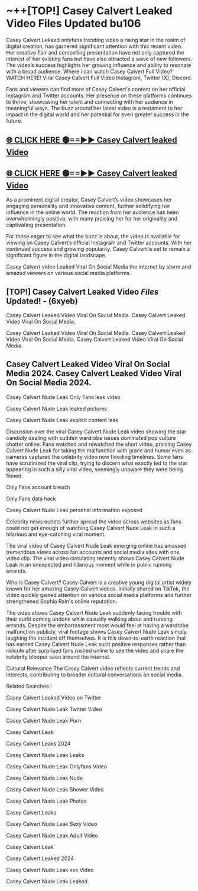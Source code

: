 # ~++[TOP!] Casey Calvert Leaked Video Files Updated bu106

 Casey Calvert Lekaed onlyfans trending video a rising star in the realm of digital creation, has garnered significant attention with this recent video. Her creative flair and compelling presentation have not only captured the interest of her existing fans but have also attracted a wave of new followers. The video’s success highlights her growing influence and ability to resonate with a broad audience.
Where i can watch  Casey Calvert Full Video? WATCH HERE! Viral  Casey Calvert Full Video Instagram, Twitter (X), Discord.


Fans and viewers can find more of  Casey Calvert's content on her official Instagram and Twitter accounts. Her presence on these platforms continues to thrive, showcasing her talent and connecting with her audience in meaningful ways. The buzz around her latest video is a testament to her impact in the digital world and her potential for even greater success in the future.


## [🌐 CLICK HERE 🟢==►►  Casey Calvert leaked Video ](https://onlyclips.site?title=Casey_Calvert&ref=git)

## [🌐 CLICK HERE 🟢==►►  Casey Calvert leaked Video ](https://onlyclips.site?title=Casey_Calvert&ref=git)


As a prominent digital creator,  Casey Calvert’s video showcases her engaging personality and innovative content, further solidifying her influence in the online world. The reaction from her audience has been overwhelmingly positive, with many praising her for her originality and captivating presentation.

For those eager to see what the buzz is about, the video is available for viewing on  Casey Calvert’s official Instagram and Twitter accounts. With her continued success and growing popularity,  Casey Calvert is set to remain a significant figure in the digital landscape.


  Casey Calvert video Leaked Viral On Social Media the internet by storm and amazed viewers on various social media platforms.


## [TOP!]  Casey Calvert Leaked Video *Files* Updated! - (6xyeb) 

 Casey Calvert Leaked Video Viral On Social Media. Casey Calvert Leaked Video Viral On Social Media.

 Casey Calvert Leaked Video Viral On Social Media. Casey Calvert Leaked Video Viral On Social Media. Casey Calvert Leaked Video Viral On Social Media.


##  Casey Calvert Leaked Video Viral On Social Media 2024. Casey Calvert Leaked Video Viral On Social Media 2024.
 Casey Calvert Nude Leak Only Fans leak video

 Casey Calvert Nude Leak leaked pictures

 Casey Calvert Nude Leak explicit content leak

Discussion over the viral  Casey Calvert Nude Leak video showing the star candidly dealing with sudden wardrobe issues dominated pop culture chatter online. Fans watched and rewatched the short video, praising  Casey Calvert Nude Leak for taking the malfunction with grace and humor even as cameras captured the celebrity video now flooding timelines. Some fans have scrutinized the viral clip, trying to discern what exactly led to the star appearing in such a silly viral video, seemingly unaware they were being filmed.


Only Fans account breach

Only Fans data hack

 Casey Calvert Nude Leak personal information exposed

Celebrity news outlets further spread the video across websites as fans could not get enough of watching  Casey Calvert Nude Leak in such a hilarious and eye-catching viral moment.


The viral video of  Casey Calvert Nude Leak emerging online has amassed tremendous views across fan accounts and social media sites with one video clip. The viral video circulating recently shows  Casey Calvert Nude Leak in an unexpected and hilarious moment while in public running errands.


Who is  Casey Calvert?  Casey Calvert is a creative young digital artist widely known for her amazing  Casey Calvert videos. Initially shared on TikTok, the video quickly gained attention on various social media platforms and further strengthened Sophia Rain's online reputation.

The video shows  Casey Calvert Nude Leak suddenly facing trouble with their outfit coming undone while casually walking about and running errands. Despite the embarrassment most would feel at having a wardrobe malfunction publicly, viral footage shows  Casey Calvert Nude Leak simply laughing the incident off themselves. It is this down-to-earth reaction that has earned  Casey Calvert Nude Leak such positive responses rather than ridicule after surprised fans rushed online to see the video and share the celebrity blooper seen around the internet.

Cultural Relevance The  Casey Calvert video reflects current trends and interests, contributing to broader cultural conversations on social media.

Related Searches :

 Casey Calvert Leaked Video on Twitter

 Casey Calvert Nude Leak Twitter Video

 Casey Calvert Nude Leak Porn

 Casey Calvert Leak 

 Casey Calvert Leaks 2024

 Casey Calvert Nude Leak Leaks

 Casey Calvert Nude Leak Onlyfans Video

 Casey Calvert Nude Leak Nude

 Casey Calvert Nude Leak Shower Video

 Casey Calvert Nude Leak Photos

 Casey Calvert Leaks

 Casey Calvert Nude Leak Sexy Video

 Casey Calvert Nude Leak Adult Video

 Casey Calvert Leak

 Casey Calvert Leaked 2024

 Casey Calvert Nude Leak xxx Video

 Casey Calvert Nude Leak Leaked